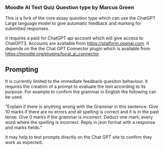 ###  Moodle AI Text Quiz Question type by Marcus Green

This is a fork of the core essay question type which can use the ChatGPT Large language model to give automatic feedback and marking for submitted responses.


It requires a paid for ChatGPT api account which will give access to ChatGPT3. Accounts are available from https://platform.openai.com. It depends on the the Chat GPT Connector plugin which is available from
https://moodle.org/plugins/local_ai_connector

## Prompting
It is currently limited to the immediate feedback quesiton behaviour. It requires the creation of a prompt to evaluate the text according to its purpose. For example to confirm the grammar in English the following can be used.

"Explain if there is anything wrong with the Grammar in this sentence.  Give 10 marks if there are no errors and all spelling is correct and it is in the past tense. Give 0 marks if the grammar is incorrect. Deduct one mark,  every word where the spelling is incorrect. Reply in json format with a response and marks fields."

It may help to test prompts directly on the Chat GPT site to confirm they  work as expected.